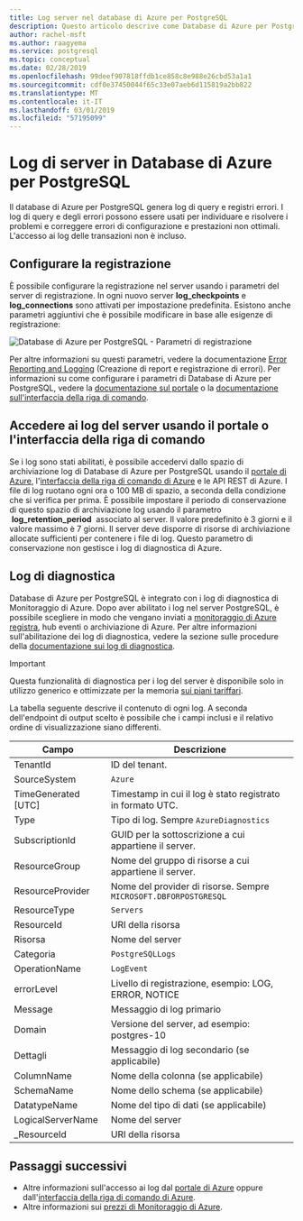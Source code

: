 ```yaml
---
title: Log server nel database di Azure per PostgreSQL
description: Questo articolo descrive come Database di Azure per PostgreSQL genera log degli errori e delle query e come viene configurata la conservazione dei log.
author: rachel-msft
ms.author: raagyema
ms.service: postgresql
ms.topic: conceptual
ms.date: 02/28/2019
ms.openlocfilehash: 99deef907818ffdb1ce858c8e988e26cbd53a1a1
ms.sourcegitcommit: cdf0e37450044f65c33e07aeb6d115819a2bb822
ms.translationtype: MT
ms.contentlocale: it-IT
ms.lasthandoff: 03/01/2019
ms.locfileid: "57195099"
---
```

# <a name="server-logs-in-azure-database-for-postgresql"></a>Log di server in Database di Azure per PostgreSQL 
Il database di Azure per PostgreSQL genera log di query e registri errori. I log di query e degli errori possono essere usati per individuare e risolvere i problemi e correggere errori di configurazione e prestazioni non ottimali. L'accesso ai log delle transazioni non è incluso. 

## <a name="configure-logging"></a>Configurare la registrazione 
È possibile configurare la registrazione nel server usando i parametri del server di registrazione. In ogni nuovo server **log_checkpoints** e **log_connections** sono attivati per impostazione predefinita. Esistono anche parametri aggiuntivi che è possibile modificare in base alle esigenze di registrazione: 

![Database di Azure per PostgreSQL - Parametri di registrazione](./media/concepts-server-logs/log-parameters.png)

Per altre informazioni su questi parametri, vedere la documentazione [Error Reporting and Logging](https://www.postgresql.org/docs/current/static/runtime-config-logging.html) (Creazione di report e registrazione di errori). Per informazioni su come configurare i parametri di Database di Azure per PostgreSQL, vedere la [documentazione sul portale](howto-configure-server-parameters-using-portal.md) o la [documentazione sull'interfaccia della riga di comando](howto-configure-server-parameters-using-cli.md).

## <a name="access-server-logs-through-portal-or-cli"></a>Accedere ai log del server usando il portale o l'interfaccia della riga di comando
Se i log sono stati abilitati, è possibile accedervi dallo spazio di archiviazione log di Database di Azure per PostgreSQL usando il [portale di Azure](howto-configure-server-logs-in-portal.md), l'[interfaccia della riga di comando di Azure](howto-configure-server-logs-using-cli.md) e le API REST di Azure. I file di log ruotano ogni ora o 100 MB di spazio, a seconda della condizione che si verifica per prima. È possibile impostare il periodo di conservazione di questo spazio di archiviazione log usando il parametro  **log\_retention\_period**  associato al server. Il valore predefinito è 3 giorni e il valore massimo è 7 giorni. Il server deve disporre di risorse di archiviazione allocate sufficienti per contenere i file di log. Questo parametro di conservazione non gestisce i log di diagnostica di Azure.


## <a name="diagnostic-logs"></a>Log di diagnostica
Database di Azure per PostgreSQL è integrato con i log di diagnostica di Monitoraggio di Azure. Dopo aver abilitato i log nel server PostgreSQL, è possibile scegliere in modo che vengano inviati a [monitoraggio di Azure registra](../azure-monitor/log-query/log-query-overview.md), hub eventi o archiviazione di Azure. Per altre informazioni sull'abilitazione dei log di diagnostica, vedere la sezione sulle procedure della [documentazione sui log di diagnostica](../azure-monitor/platform/diagnostic-logs-overview.md). 

> [!IMPORTANT]
> Questa funzionalità di diagnostica per i log del server è disponibile solo in utilizzo generico e ottimizzate per la memoria [sui piani tariffari](concepts-pricing-tiers.md).

La tabella seguente descrive il contenuto di ogni log. A seconda dell'endpoint di output scelto è possibile che i campi inclusi e il relativo ordine di visualizzazione siano differenti. 

|**Campo** | **Descrizione** |
|---|---|
| TenantId | ID del tenant. |
| SourceSystem | `Azure` |
| TimeGenerated [UTC] | Timestamp in cui il log è stato registrato in formato UTC. |
| Type | Tipo di log. Sempre `AzureDiagnostics` |
| SubscriptionId | GUID per la sottoscrizione a cui appartiene il server. |
| ResourceGroup | Nome del gruppo di risorse a cui appartiene il server. |
| ResourceProvider | Nome del provider di risorse. Sempre `MICROSOFT.DBFORPOSTGRESQL` |
| ResourceType | `Servers` |
| ResourceId | URI della risorsa |
| Risorsa | Nome del server |
| Categoria | `PostgreSQLLogs` |
| OperationName | `LogEvent` |
| errorLevel | Livello di registrazione, esempio: LOG, ERROR, NOTICE |
| Message | Messaggio di log primario | 
| Domain | Versione del server, ad esempio: postgres-10 |
| Dettagli | Messaggio di log secondario (se applicabile) |
| ColumnName | Nome della colonna (se applicabile) |
| SchemaName | Nome dello schema (se applicabile) |
| DatatypeName | Nome del tipo di dati (se applicabile) |
| LogicalServerName | Nome del server | 
| _ResourceId | URI della risorsa |

## <a name="next-steps"></a>Passaggi successivi
- Altre informazioni sull'accesso ai log dal [portale di Azure](howto-configure-server-logs-in-portal.md) oppure dall'[interfaccia della riga di comando di Azure](howto-configure-server-logs-using-cli.md).
- Altre informazioni sui [prezzi di Monitoraggio di Azure](https://azure.microsoft.com/pricing/details/monitor/).

